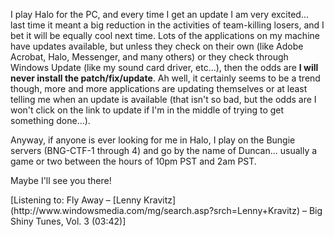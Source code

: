 I play Halo for the PC, and every time I get an update I am very excited... last time it meant a big reduction in the activities of team-killing losers, and I bet it will be equally cool next time. Lots of the applications on my machine have updates available, but unless they check on their own (like Adobe Acrobat, Halo, Messenger, and many others) or they check through Windows Update (like my sound card driver, etc...), then the odds are **I will never install the patch/fix/update**. Ah well, it certainly seems to be a trend though, more and more applications are updating themselves or at least telling me when an update is available (that isn't so bad, but the odds are I won't click on the link to update if I'm in the middle of trying to get something done...).

Anyway, if anyone is ever looking for me in Halo, I play on the Bungie servers (BNG-CTF-1 through 4) and go by the name of Duncan... usually a game or two between the hours of 10pm PST and 2am PST.

Maybe I'll see you there!

<div class="media">
  [Listening to: Fly Away &#8211; [Lenny Kravitz](http://www.windowsmedia.com/mg/search.asp?srch=Lenny+Kravitz) &#8211; Big Shiny Tunes, Vol. 3 (03:42)]
</div>